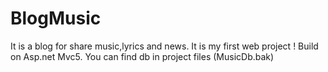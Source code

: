 # BlogMusic
 It is a blog for share music,lyrics and news. It is my first web project !
 Build on Asp.net Mvc5.
 You can find db in project files (MusicDb.bak)
 
